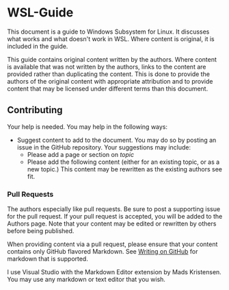 # WSL-Guide
This document is a guide to Windows Subsystem for Linux. It discusses what
works and what doesn't work in WSL. Where content is original, it is
included in the guide. 

This guide contains original content written by the authors. Where content
is available that was not written by the authors, links to the content are
provided rather than duplicating the content. This is done to provide the
authors of the original content with appropriate attribution and to 
provide content that may be licensed under different terms than this
document.

## Contributing

Your help is needed. You may help in the following ways:
- Suggest content to add to the document. You may do so by posting an issue
in the GitHub repository. Your suggestions may include:
  - Please add a page or section on _topic_ 
  - Please add the following content (either for an existing topic,
or as a new topic.) This content may be rewritten as the existing authors
see fit.
### Pull Requests
The authors especially like pull requests. Be sure to post a supporting
issue for the pull request. If your pull request is accepted, you will be
added to the Authors page. Note that your content may be edited or
rewritten by others before being published.

When providing content via a pull request, please ensure that your content 
contains only GitHub flavored Markdown. See [Writing on GitHub](
http://help.github.com/categories/writing-on-github/) for markdown that is
supported.

I use Visual Studio with the Markdown Editor extension by Mads Kristensen.
 You may use any markdown or text editor that you wish.